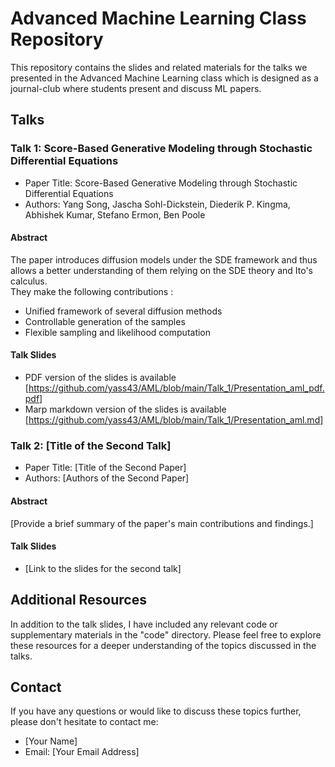 # Advanced Machine Learning Class Repository

This repository contains the slides and related materials for the talks we presented in the Advanced Machine Learning class which is designed as a journal-club where students present and discuss ML papers. 

## Talks

### Talk 1: Score-Based Generative Modeling through Stochastic Differential Equations

- Paper Title: Score-Based Generative Modeling through Stochastic Differential Equations
- Authors: Yang Song, Jascha Sohl-Dickstein, Diederik P. Kingma, Abhishek Kumar, Stefano Ermon, Ben Poole

#### Abstract
The paper introduces diffusion models under the SDE framework and thus allows a better understanding of them relying on the SDE theory and Ito's calculus.  
They make the following contributions :  
* Unified framework of several diffusion methods
* Controllable generation of the samples
* Flexible sampling and likelihood computation

#### Talk Slides
- PDF version of the slides is available [https://github.com/yass43/AML/blob/main/Talk_1/Presentation_aml_pdf.pdf]
- Marp markdown version of the slides is available [https://github.com/yass43/AML/blob/main/Talk_1/Presentation_aml.md]

### Talk 2: [Title of the Second Talk]

- Paper Title: [Title of the Second Paper]
- Authors: [Authors of the Second Paper]

#### Abstract
[Provide a brief summary of the paper's main contributions and findings.]

#### Talk Slides
- [Link to the slides for the second talk]

## Additional Resources

In addition to the talk slides, I have included any relevant code or supplementary materials in the "code" directory. Please feel free to explore these resources for a deeper understanding of the topics discussed in the talks.

## Contact

If you have any questions or would like to discuss these topics further, please don't hesitate to contact me:

- [Your Name]
- Email: [Your Email Address]

